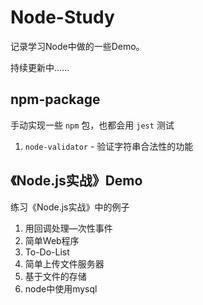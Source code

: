 # Node-Study
记录学习Node中做的一些Demo。

持续更新中......



## npm-package

手动实现一些 `npm` 包，也都会用 `jest` 测试

1. `node-validator` - 验证字符串合法性的功能

## 《Node.js实战》Demo

练习《Node.js实战》中的例子

1. 用回调处理—次性事件
2. 简单Web程序
3. To-Do-List
4. 简单上传文件服务器
5. 基于文件的存储
6. node中使用mysql
